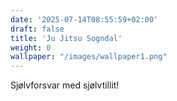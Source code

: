 ```yaml
---
date: '2025-07-14T08:55:59+02:00'
draft: false
title: 'Ju Jitsu Sogndal'
weight: 0
wallpaper: "/images/wallpaper1.png"
---
```


Sjølvforsvar med sjølvtillit!